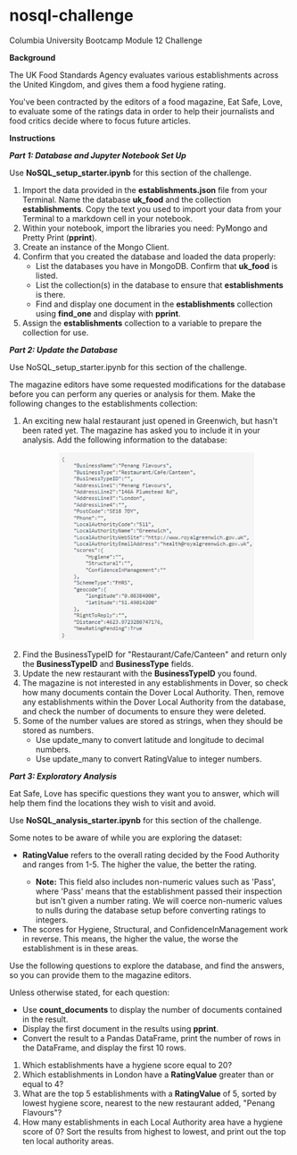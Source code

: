 # nosql-challenge
Columbia University Bootcamp Module 12 Challenge

**Background**
<p>
The UK Food Standards Agency evaluates various establishments across the United Kingdom, and gives them a food hygiene rating.
</p>
<p>
You've been contracted by the editors of a food magazine, Eat Safe, Love, to evaluate some of the ratings data in order to help their journalists and food critics decide where to focus future articles.
</p>

**Instructions**

_**Part 1: Database and Jupyter Notebook Set Up**_
<p>
Use <b>NoSQL_setup_starter.ipynb</b> for this section of the challenge.
</p>
<ol>
    <li>
    Import the data provided in the <b>establishments.json</b> file from your Terminal. Name the database <b>uk_food</b> and the collection <b>establishments</b>. Copy the text you used to import your data from your Terminal to a markdown cell in your notebook.
    </li>
    <li>
    Within your notebook, import the libraries you need: PyMongo and Pretty Print (<b>pprint</b>).
    </li>
    <li>
    Create an instance of the Mongo Client.
    </li>
    <li>
    Confirm that you created the database and loaded the data properly:
        <ul>
            <li>
            List the databases you have in MongoDB. Confirm that <b>uk_food</b> is listed.
            </li>
            <li>
            List the collection(s) in the database to ensure that <b>establishments</b> is there.
            </li>
            <li>
            Find and display one document in the <b>establishments</b> collection using <b>find_one</b> and display with <b>pprint</b>.
            </li>
        </ul>
    <li>
    Assign the <b>establishments</b> collection to a variable to prepare the collection for use.
    </li>
</ol>

_**Part 2: Update the Database**_
<p>
Use NoSQL_setup_starter.ipynb for this section of the challenge.
</p>
<p>
The magazine editors have some requested modifications for the database before you can perform any queries or analysis for them. Make the following changes to the establishments collection:
</p>
<ol>
    <li>
    An exciting new halal restaurant just opened in Greenwich, but hasn't been rated yet. The magazine has asked you to include it in your analysis. Add the following information to the database:
    </li>
    <p align = "center">
            <img src="./Starter_Code/Greenwich_Information.png" alt = "Greenwich Data" width = "350">
    </p>
    <li>
    Find the BusinessTypeID for "Restaurant/Cafe/Canteen" and return only the <b>BusinessTypeID</b> and <b>BusinessType</b> fields.
    </li>
    <li>
    Update the new restaurant with the <b>BusinessTypeID</b> you found.
    </li>
    <li>
    The magazine is not interested in any establishments in Dover, so check how many documents contain the Dover Local Authority. Then, remove any establishments within the Dover Local Authority from the database, and check the number of documents to ensure they were deleted.
    </li>
    <li>
    Some of the number values are stored as strings, when they should be stored as numbers.
        <ul>
            <li>
            Use update_many to convert latitude and longitude to decimal numbers.
            </li>
            <li>
            Use update_many to convert RatingValue to integer numbers.
            </li>
        </ul>
    </li>
</ol>

_**Part 3: Exploratory Analysis**_
<p>
Eat Safe, Love has specific questions they want you to answer, which will help them find the locations they wish to visit and avoid.
</p>
<p>
Use <b>NoSQL_analysis_starter.ipynb</b> for this section of the challenge.
</p>
<p>
Some notes to be aware of while you are exploring the dataset:
</p>
<ul>
    <li>
    <b>RatingValue</b> refers to the overall rating decided by the Food Authority and ranges from 1-5. The higher the value, the better the rating.
    </li>
        <ul>
            <li>
            <b>Note:</b> This field also includes non-numeric values such as 'Pass', where 'Pass' means that the establishment passed their inspection but isn't given a number rating. We will coerce non-numeric values to nulls during the database setup before converting ratings to integers.
            </li>
        </ul>
    <li>
    The scores for Hygiene, Structural, and ConfidenceInManagement work in reverse. This means, the higher the value, the worse the establishment is in these areas.
    </li>
</ul>
<p>
Use the following questions to explore the database, and find the answers, so you can provide them to the magazine editors.
</p>
<p>
Unless otherwise stated, for each question:
</p>
<ul>
    <li>
    Use <b>count_documents</b> to display the number of documents contained in the result.
    </li>
    <li>
    Display the first document in the results using <b>pprint</b>.
    </li>
    <li>
    Convert the result to a Pandas DataFrame, print the number of rows in the DataFrame, and display the first 10 rows.
    </li>
</ul>
<ol>
    <li>
    Which establishments have a hygiene score equal to 20?
    </li>
    <li>
    Which establishments in London have a <b>RatingValue</b> greater than or equal to 4?
    </li>
    <li>
    What are the top 5 establishments with a <b>RatingValue</b> of 5, sorted by lowest hygiene score, nearest to the new restaurant added, "Penang Flavours"?
    </li>
    <li>
    How many establishments in each Local Authority area have a hygiene score of 0? Sort the results from highest to lowest, and print out the top ten local authority areas.
    </li>
</ol>









